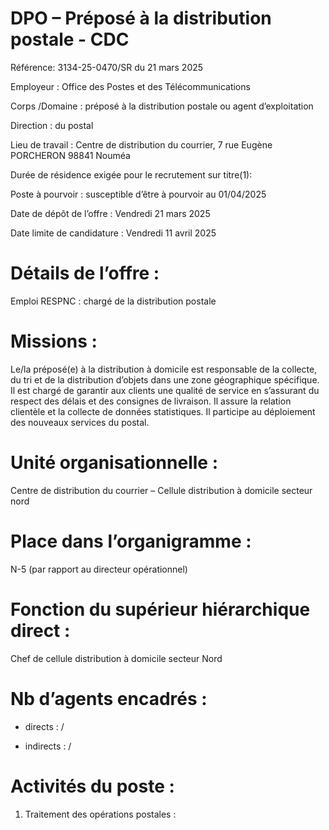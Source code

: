 # DPO – Préposé à la distribution postale - CDC

Référence: 3134-25-0470/SR du 21 mars 2025

Employeur : Office des Postes et des Télécommunications

Corps /Domaine : préposé à la distribution postale ou agent d’exploitation

Direction : du postal

Lieu de travail : Centre de distribution du courrier, 7 rue Eugène PORCHERON 98841 Nouméa

Durée de résidence exigée pour le recrutement sur titre(1):

Poste à pourvoir : susceptible d’être à pourvoir au 01/04/2025

Date de dépôt de l’offre : Vendredi 21 mars 2025

Date limite de candidature : Vendredi 11 avril 2025

# Détails de l’offre :

Emploi RESPNC : chargé de la distribution postale

# Missions :

Le/la préposé(e) à la distribution à domicile est responsable de la collecte, du tri et de la distribution d’objets dans une zone géographique spécifique. Il est chargé de garantir aux clients une qualité de service en s’assurant du respect des délais et des consignes de livraison. Il assure la relation clientèle et la collecte de données statistiques. Il participe au déploiement des nouveaux services du postal.

# Unité organisationnelle :

Centre de distribution du courrier – Cellule distribution à domicile secteur nord

# Place dans l’organigramme :

N-5 (par rapport au directeur opérationnel)

# Fonction du supérieur hiérarchique direct :

Chef de cellule distribution à domicile secteur Nord

# Nb d’agents encadrés :

- directs : /

- indirects : /

# Activités du poste :

1. Traitement des opérations postales :